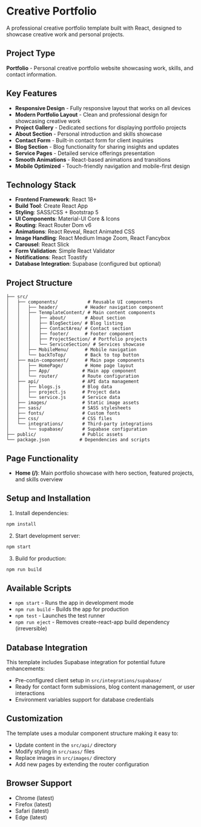 # Creative Portfolio

A professional creative portfolio template built with React, designed to showcase creative work and personal projects.

## Project Type

**Portfolio** - Personal creative portfolio website showcasing work, skills, and contact information.

## Key Features

- **Responsive Design** - Fully responsive layout that works on all devices
- **Modern Portfolio Layout** - Clean and professional design for showcasing creative work
- **Project Gallery** - Dedicated sections for displaying portfolio projects
- **About Section** - Personal introduction and skills showcase
- **Contact Form** - Built-in contact form for client inquiries
- **Blog Section** - Blog functionality for sharing insights and updates
- **Service Pages** - Detailed service offerings presentation
- **Smooth Animations** - React-based animations and transitions
- **Mobile Optimized** - Touch-friendly navigation and mobile-first design

## Technology Stack

- **Frontend Framework**: React 18+
- **Build Tool**: Create React App
- **Styling**: SASS/CSS + Bootstrap 5
- **UI Components**: Material-UI Core & Icons
- **Routing**: React Router Dom v6
- **Animations**: React Reveal, React Animated CSS
- **Image Handling**: React Medium Image Zoom, React Fancybox
- **Carousel**: React Slick
- **Form Validation**: Simple React Validator
- **Notifications**: React Toastify
- **Database Integration**: Supabase (configured but optional)

## Project Structure

```
├── src/
│   ├── components/           # Reusable UI components
│   │   ├── header/          # Header navigation component
│   │   ├── TenmplateContent/ # Main content components
│   │   │   ├── about/       # About section
│   │   │   ├── BlogSection/ # Blog listing
│   │   │   ├── ContactArea/ # Contact section
│   │   │   ├── footer/      # Footer component
│   │   │   ├── ProjectSection/ # Portfolio projects
│   │   │   └── ServiceSection/ # Services showcase
│   │   ├── MobileMenu/      # Mobile navigation
│   │   └── backToTop/       # Back to top button
│   ├── main-component/      # Main page components
│   │   ├── HomePage/        # Home page layout
│   │   ├── App/            # Main app component
│   │   └── router/         # Route configuration
│   ├── api/                # API data management
│   │   ├── blogs.js        # Blog data
│   │   ├── project.js      # Project data
│   │   └── service.js      # Service data
│   ├── images/             # Static image assets
│   ├── sass/               # SASS stylesheets
│   ├── fonts/              # Custom fonts
│   ├── css/                # CSS files
│   └── integrations/       # Third-party integrations
│       └── supabase/       # Supabase configuration
├── public/                 # Public assets
└── package.json           # Dependencies and scripts
```

## Page Functionality

- **Home (/)**: Main portfolio showcase with hero section, featured projects, and skills overview

## Setup and Installation

1. Install dependencies:
```bash
npm install
```

2. Start development server:
```bash
npm start
```

3. Build for production:
```bash
npm run build
```

## Available Scripts

- `npm start` - Runs the app in development mode
- `npm run build` - Builds the app for production
- `npm test` - Launches the test runner
- `npm run eject` - Removes create-react-app build dependency (irreversible)

## Database Integration

This template includes Supabase integration for potential future enhancements:
- Pre-configured client setup in `src/integrations/supabase/`
- Ready for contact form submissions, blog content management, or user interactions
- Environment variables support for database credentials

## Customization

The template uses a modular component structure making it easy to:
- Update content in the `src/api/` directory
- Modify styling in `src/sass/` files  
- Replace images in `src/images/` directory
- Add new pages by extending the router configuration

## Browser Support

- Chrome (latest)
- Firefox (latest)
- Safari (latest)
- Edge (latest)
